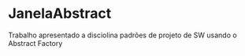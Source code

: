 # JanelaAbstract
Trabalho apresentado a disciolina padrões de projeto de SW usando o Abstract Factory
